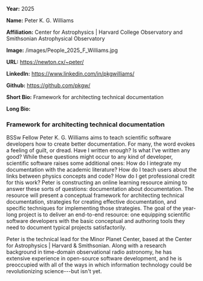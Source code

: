 **Year:** 2025

**Name:** Peter K. G. Williams

**Affiliation:** Center for Astrophysics | Harvard College Observatory and Smithsonian Astrophysical Observatory

**Image:** /images/People_2025_F_Williams.jpg

**URL:** https://newton.cx/~peter/

**LinkedIn:** https://www.linkedin.com/in/pkgwilliams/

**Github:** https://github.com/pkgw/

**Short Bio:** Framework for architecting technical documentation

**Long Bio:**

### Framework for architecting technical documentation

BSSw Fellow Peter K. G. Williams aims to teach scientific software developers how to create better documentation. For many, the word evokes a feeling of guilt, or dread. Have I written enough? Is what I’ve written any good? While these questions might occur to any kind of developer, scientific software raises some additional ones: How do I integrate my documentation with the academic literature? How do I teach users about the links between physics concepts and code? How do I get professional credit for this work? Peter is constructing an online learning resource aiming to answer these sorts of questions: documentation about documentation. The resource will present a conceptual framework for architecting technical documentation, strategies for creating effective documentation, and specific techniques for implementing those strategies. The goal of the year-long project is to deliver an end-to-end resource: one equipping scientific software developers with the basic conceptual and authoring tools they need to document typical projects satisfactorily.

Peter is the technical lead for the Minor Planet Center, based at the Center for Astrophysics | Harvard & Smithsonian. Along with a research background in time-domain observational radio astronomy, he has extensive experience in open-source software development, and he is preoccupied with all of the ways in which information technology could be revolutionizing science---but isn't yet.

<!-- ### Selected Resources -->

<!-- <a href="url" class="link-row">Text</a> -->
